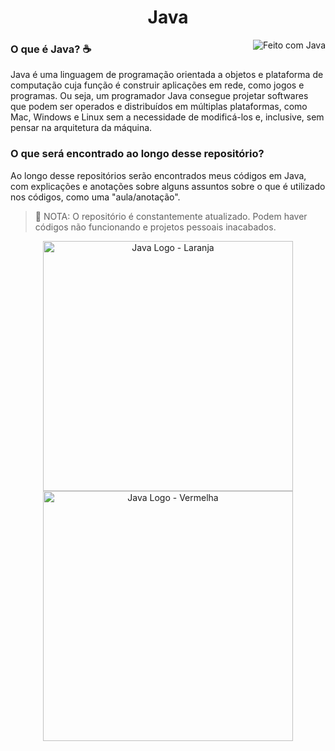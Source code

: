 <h1 align="center"> Java </h1>

<img align="right" alt="Feito com Java" src="https://img.shields.io/badge/Feito_com-Java-EF3D43?style=for-the-badge&logo=coffeescript&logoColor=EF3D43"/>

<h3> O que é Java? ☕ </h3>
<p> Java é uma linguagem de programação orientada a objetos e plataforma de computação cuja função é construir aplicações em rede, como jogos e programas. Ou seja, um programador Java consegue projetar softwares que podem ser operados e distribuídos em múltiplas plataformas, como Mac, Windows e Linux sem a necessidade de modificá-los e, inclusive, sem pensar na arquitetura da máquina. </p>

<h3> O que será encontrado ao longo desse repositório? </h3>
<p> Ao longo desse repositórios serão encontrados meus códigos em Java, com explicações e anotações sobre alguns assuntos sobre o que é utilizado nos códigos, como uma "aula/anotação". </p>

>🛑 NOTA: O repositório é constantemente atualizado. Podem haver códigos não funcionando e projetos pessoais inacabados.

<div align="center">   
<img height="400em" alt="Java Logo - Laranja" src="https://logospng.org/download/java/logo-java-512.png"/>
<img height="400em" alt="Java Logo - Vermelha" src="https://www.celsonunes.com.br/wp-content/uploads/2018/05/java-logo.png"/>
</div>
